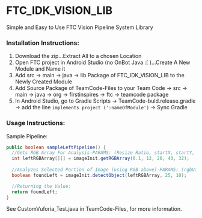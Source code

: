# FTC_IDK_VISION_LIB
Simple and Easy to Use FTC Vision Pipeline System Library

### Installation Instructions:

1. Download the zip…Extract All to a chosen Location
2. Open FTC project in Android Studio (no OnBot Java :[ )...Create A New Module and Name it
3. Add src -> main -> java -> lib Package of FTC_IDK_VISION_LIB to the Newly Created Module
4. Add Source Package of TeamCode-Files to your Team Code -> src -> main -> java -> org -> firstinspires -> ftc -> teamcode package
5. In Android Studio, go to Gradle Scripts -> TeamCode-buld.release.gradle -> add the line ```implements project (':nameOfModule')``` -> Sync Gradle
   
### Usage Instructions:
  
Sample Pipeline:
  ```Java
  public boolean sampleLeftPipeline() {
    //Gets RGB Array For Analysis-PARAMS: (Resize Ratio, startX, startY, width of area to analyze, height of area to analyze)
    int leftRGBArray[][] = imageInit.getRGBArray(0.1, 12, 20, 40, 32);
    
    //Analyzes Selected Portion of Image (using RGB above)-PARAMS: (rgbValues 2D Array, pixelMargin for lighting, number of pixels  counted before classified)
    boolean foundLeft = imageInit.detectObject(leftRGBArray, 25, 10);

    //Returning the Value:
    return foundLeft;
  }
  ```
  
See CustomVuforia_Test.java in TeamCode-Files, for more information.
